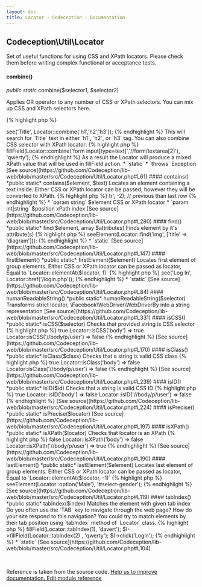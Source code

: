 ```yaml
---
layout: doc
title: Locator - Codeception - Documentation
---
```



## Codeception\Util\Locator



Set of useful functions for using CSS and XPath locators.
Please check them before writing complex functional or acceptance tests.



#### combine()

 *public static* combine($selector1, $selector2) 

Applies OR operator to any number of CSS or XPath selectors.
You can mix up CSS and XPath selectors here.

{% highlight php %}

<?php
use \Codeception\Util\Locator;

$I->see('Title', Locator::combine('h1','h2','h3'));

{% endhighlight %}

This will search for `Title` text in either `h1`, `h2`, or `h3` tag.
You can also combine CSS selector with XPath locator:

{% highlight php %}

<?php
use \Codeception\Util\Locator;

$I->fillField(Locator::combine('form input[type=text]','//form/textarea[2]'), 'qwerty');

{% endhighlight %}

As a result the Locator will produce a mixed XPath value that will be used in fillField action.
 * `static`  * `throws` Exception

[See source](https://github.com/Codeception/lib-web/blob/master/src/Codeception/Util/Locator.php#L61)

#### contains()

 *public static* contains($element, $text) 

Locates an element containing a text inside.
Either CSS or XPath locator can be passed, however they will be converted to XPath.

{% highlight php %}

<?php
use Codeception\Util\Locator;

Locator::contains('label', 'Name'); // label containing name
Locator::contains('div[@contenteditable=true]', 'hello world');

{% endhighlight %}

[See source](https://github.com/Codeception/lib-web/blob/master/src/Codeception/Util/Locator.php#L256)

#### elementAt()

 *public static* elementAt($element, $position) 

Locates element at position.
Either CSS or XPath locator can be passed as locator,
position is an integer. If a negative value is provided, counting starts from the last element.
First element has index 1

{% highlight php %}

<?php
use Codeception\Util\Locator;

Locator::elementAt('//table/tr', 2); // second row
Locator::elementAt('//table/tr', -1); // last row
Locator::elementAt('table#grind>tr', -2); // previous than last row

{% endhighlight %}

 * `param string` $element CSS or XPath locator
 * `param int|string` $position xPath index

[See source](https://github.com/Codeception/lib-web/blob/master/src/Codeception/Util/Locator.php#L280)

#### find()

 *public static* find($element, array $attributes) 

Finds element by it's attribute(s)

{% highlight php %}

<?php
use \Codeception\Util\Locator;

$I->seeElement(Locator::find('img', ['title' => 'diagram']));

{% endhighlight %}
 * `static` 
[See source](https://github.com/Codeception/lib-web/blob/master/src/Codeception/Util/Locator.php#L147)

#### firstElement()

 *public static* firstElement($element) 

Locates first element of group elements.
Either CSS or XPath locator can be passed as locator,
Equal to `Locator::elementAt($locator, 1)`

{% highlight php %}

<?php
use Codeception\Util\Locator;

Locator::firstElement('//table/tr');

{% endhighlight %}

[See source](https://github.com/Codeception/lib-web/blob/master/src/Codeception/Util/Locator.php#L306)

#### href()

 *public static* href($url) 

Matches the *a* element with given URL

{% highlight php %}

<?php
use \Codeception\Util\Locator;

$I->see('Log In', Locator::href('/login.php'));

{% endhighlight %}
 * `static` 
[See source](https://github.com/Codeception/lib-web/blob/master/src/Codeception/Util/Locator.php#L84)

#### humanReadableString()

 *public static* humanReadableString($selector) 

Transforms strict locator, \Facebook\WebDriver\WebDriverBy into a string representation

[See source](https://github.com/Codeception/lib-web/blob/master/src/Codeception/Util/Locator.php#L331)

#### isCSS()

 *public static* isCSS($selector) 

Checks that provided string is CSS selector

{% highlight php %}

<?php
Locator::isCSS('#user .hello') => true
Locator::isCSS('body') => true
Locator::isCSS('//body/p/user') => false

{% endhighlight %}

[See source](https://github.com/Codeception/lib-web/blob/master/src/Codeception/Util/Locator.php#L170)

#### isClass()

 *public static* isClass($class) 

Checks that a string is valid CSS class

{% highlight php %}

<?php
Locator::isClass('.hello') => true
Locator::isClass('body') => false
Locator::isClass('//body/p/user') => false

{% endhighlight %}

[See source](https://github.com/Codeception/lib-web/blob/master/src/Codeception/Util/Locator.php#L239)

#### isID()

 *public static* isID($id) 

Checks that a string is valid CSS ID

{% highlight php %}

<?php
Locator::isID('#user') => true
Locator::isID('body') => false
Locator::isID('//body/p/user') => false

{% endhighlight %}

[See source](https://github.com/Codeception/lib-web/blob/master/src/Codeception/Util/Locator.php#L224)

#### isPrecise()

 *public static* isPrecise($locator) 

[See source](https://github.com/Codeception/lib-web/blob/master/src/Codeception/Util/Locator.php#L197)

#### isXPath()

 *public static* isXPath($locator) 

Checks that locator is an XPath

{% highlight php %}

<?php
Locator::isXPath('#user .hello') => false
Locator::isXPath('body') => false
Locator::isXPath('//body/p/user') => true

{% endhighlight %}

[See source](https://github.com/Codeception/lib-web/blob/master/src/Codeception/Util/Locator.php#L190)

#### lastElement()

 *public static* lastElement($element) 

Locates last element of group elements.
Either CSS or XPath locator can be passed as locator,
Equal to `Locator::elementAt($locator, -1)`

{% highlight php %}

<?php
use Codeception\Util\Locator;

Locator::lastElement('//table/tr');

{% endhighlight %}

[See source](https://github.com/Codeception/lib-web/blob/master/src/Codeception/Util/Locator.php#L323)

#### option()

 *public static* option($value) 

Matches option by text:

{% highlight php %}

<?php
use Codeception\Util\Locator;

$I->seeElement(Locator::option('Male'), '#select-gender');

{% endhighlight %}

[See source](https://github.com/Codeception/lib-web/blob/master/src/Codeception/Util/Locator.php#L119)

#### tabIndex()

 *public static* tabIndex($index) 

Matches the element with given tab index

Do you often use the `TAB` key to navigate through the web page? How do your site respond to this navigation?
You could try to match elements by their tab position using `tabIndex` method of `Locator` class.
{% highlight php %}

<?php
use \Codeception\Util\Locator;

$I->fillField(Locator::tabIndex(1), 'davert');
$I->fillField(Locator::tabIndex(2) , 'qwerty');
$I->click('Login');

{% endhighlight %}
 * `static` 
[See source](https://github.com/Codeception/lib-web/blob/master/src/Codeception/Util/Locator.php#L104)

<p>&nbsp;</p><div class="alert alert-warning">Reference is taken from the source code. <a href="https://github.com/Codeception/lib-web/blob/master/src/Codeception/Util/Locator.php">Help us to improve documentation. Edit module reference</a></div>
